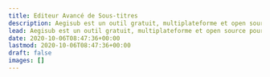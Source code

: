 ```yaml
---
title: Editeur Avancé de Sous-titres
description: Aegisub est un outil gratuit, multiplateforme et open source pour créer et modifier des sous-titres. Aegisub permet de synchroniser rapidement et facilement les sous-titres à l’audio, et possède de nombreux outils puissants pour les styliser, dont une prévisualisation intégrée des vidéos en temps-réel.
lead: Aegisub est un outil gratuit, multiplateforme et open source pour créer et modifier des sous-titres. Aegisub permet de synchroniser rapidement et facilement les sous-titres à l’audio, et possède de nombreux outils puissants pour les styliser, dont une prévisualisation intégrée des vidéos en temps-réel.
date: 2020-10-06T08:47:36+00:00
lastmod: 2020-10-06T08:47:36+00:00
draft: false
images: []
---
```

